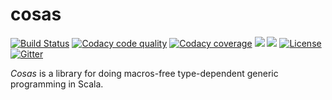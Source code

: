 # cosas

[![Build Status](https://travis-ci.org/ohnosequences/cosas.svg?branch=master)](https://travis-ci.org/ohnosequences/cosas) [![Codacy code quality](https://api.codacy.com/project/badge/grade/0ead09f732564954b54700aa4e0feea4)](https://www.codacy.com/app/era7/cosas) [![Codacy coverage](https://api.codacy.com/project/badge/coverage/0ead09f732564954b54700aa4e0feea4)](https://www.codacy.com/app/era7/cosas) [![](https://img.shields.io/github/release/ohnosequences/cosas.svg)](https://github.com/ohnosequences/cosas/releases/latest) ![](https://img.shields.io/github/commits-since/ohnosequences/cosas/v0.7.1.svg) [![License](https://img.shields.io/badge/license-AGPLv3-blue.svg)](https://tldrlegal.com/license/gnu-affero-general-public-license-v3-%28agpl-3.0%29) [![Gitter](https://img.shields.io/badge/gitter-chat-yellowgreen.svg)](https://gitter.im/ohnosequences/cosas)

*Cosas* is a library for doing macros-free type-dependent generic programming in Scala.
